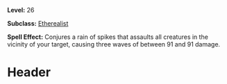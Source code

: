 <!-- TITLE: Spell: Rain Of Spikes -->
<!-- SUBTITLE:  -->

**Level:** 26

**Subclass:** [Etherealist](etherealist)

**Spell Effect:** Conjures a rain of spikes that assaults all creatures in the vicinity of your target, causing three waves of between 91 and 91 damage.

# Header